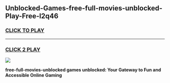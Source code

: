 
## Unblocked-Games-free-full-movies-unblocked-Play-Free-l2q46
<h3>
<a href="https://premium76.site?title=free-full-movies-unblocked&ref=18A1">CLICK TO PLAY</a></h3>
<hr>

<h3>
<a href="https://premium76.site?title=free-full-movies-unblocked&ref=18A1">CLICK 2 PLAY</a>
  
</h3>

<a href="https://premium76.site?title=free-full-movies-unblocked&ref=18A1"><img src="https://clearcache.store/games.png"></a>


**free-full-movies-unblocked games unblocked: Your Gateway to Fun and Accessible Online Gaming**
